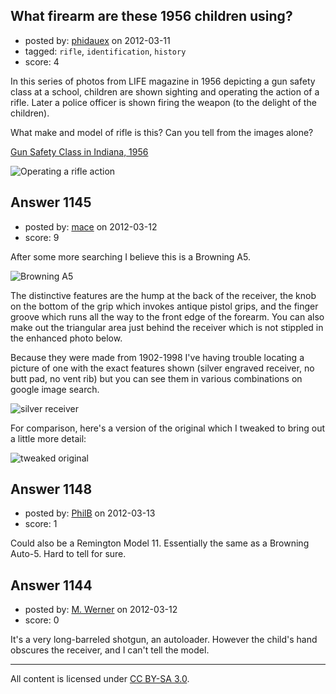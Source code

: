 ## What firearm are these 1956 children using?

- posted by: [phidauex](https://stackexchange.com/users/-1/474-phidauex) on 2012-03-11
- tagged: `rifle`, `identification`, `history`
- score: 4

In this series of photos from LIFE magazine in 1956 depicting a gun safety class at a school, children are shown sighting and operating the action of a rifle. Later a police officer is shown firing the weapon (to the delight of the children).

What make and model of rifle is this? Can you tell from the images alone?

[Gun Safety Class in Indiana, 1956][1]

![Operating a rifle action][2]


  [1]: http://www.retronaut.co/2011/10/gun-safety-class-at-an-indiana-school-1956/
  [2]: http://i.stack.imgur.com/pmDWN.jpg


## Answer 1145

- posted by: [mace](https://stackexchange.com/users/-1/163-mace) on 2012-03-12
- score: 9

<p>After some more searching I believe this is a Browning A5. </p>

<p><img src="http://i.stack.imgur.com/Dlu5W.jpg" alt="Browning A5"></p>

<p>The distinctive features are the hump at the back of the receiver, the knob on the bottom of the grip which invokes antique pistol grips, and the finger groove which runs all the way to the front edge of the forearm. You can also make out the triangular area just behind the receiver which is not stippled in the enhanced photo below.</p>

<p>Because they were made from 1902-1998 I've having trouble locating a picture of one with the exact features shown (silver engraved receiver, no butt pad, no vent rib) but you can see them in various combinations on google image search.</p>

<p><img src="http://i.stack.imgur.com/EMxRsm.jpg" alt="silver receiver"></p>

<p>For comparison, here's a version of the original which I tweaked to bring out a little more detail:</p>

<p><img src="http://i.stack.imgur.com/uW1Hx.jpg" alt="tweaked original"></p>



## Answer 1148

- posted by: [PhilB](https://stackexchange.com/users/-1/448-philb) on 2012-03-13
- score: 1

Could also be a Remington Model 11. Essentially the same as a Browning Auto-5. Hard to tell for sure.


## Answer 1144

- posted by: [M. Werner](https://stackexchange.com/users/-1/313-m-werner) on 2012-03-12
- score: 0

It's a very long-barreled shotgun, an autoloader.  However the child's hand obscures the receiver, and I can't tell the model.



---

All content is licensed under [CC BY-SA 3.0](https://creativecommons.org/licenses/by-sa/3.0/).
